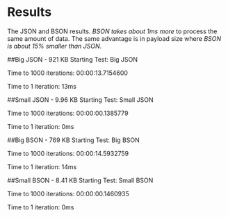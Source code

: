 # Results
The JSON and BSON results. *BSON takes about 1ms more* to process the same amount of data. The same advantage is in payload size where *BSON is about 15% smaller than JSON*.

##Big JSON - 921 KB
Starting Test: Big JSON

Time to 1000 iterations: 00:00:13.7154600

Time to 1 iteration: 13ms

##Small JSON - 9.96 KB
Starting Test: Small JSON

Time to 1000 iterations: 00:00:00.1385779

Time to 1 iteration: 0ms

##Big BSON - 769 KB
Starting Test: Big BSON

Time to 1000 iterations: 00:00:14.5932759

Time to 1 iteration: 14ms

##Small BSON - 8.41 KB
Starting Test: Small BSON

Time to 1000 iterations: 00:00:00.1460935

Time to 1 iteration: 0ms
